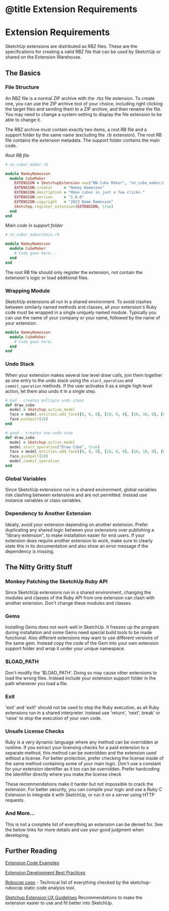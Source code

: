 # @title Extension Requirements

# Extension Requirements

SketchUp extensions are distributed as RBZ files. These are the specifications for creating a valid RBZ file that can be used by SketchUp or shared on the Extension Warehouse.

## The Basics

### File Structure

An RBZ file is a normal ZIP archive with the .rbz file extension. To create one, you can use the ZIP archive tool of your choice, including right clicking the target files and sending them to a ZIP archive, and then rename the file. You may need to change a system setting to display the file extension to be able to change it.

The RBZ archive must contain exactly two items, a root RB file and a support folder by the same name (excluding the .rb extension). The root RB file contains the extension metadata. The support folder contains the main code.

*Root RB file*

```ruby
# nn_cuber_maker.rb

module NameyNamesson
  module CubeMaker
    EXTENSION = SketchupExtension.new("NN Cube Maker", "nn_cube_maker/main.rb")
    EXTENSION.creator     = "Namey Namesson"
    EXTENSION.description = "Make cubes in just a few clicks."
    EXTENSION.version     = "1.0.0"
    EXTENSION.copyright   = "2023 Name Namesson"
    Sketchup.register_extension(EXTENSION, true)
  end
end
```

*Main code in support folder*

```ruby
# nn_cuber_maker/main.rb

module NameyNamesson
  module CubeMaker
    # Code goes here...
  end
end
```

The root RB file should only register the extension, not contain the extension's logic or load additional files.

### Wrapping Module

SketchUp extensions all run in a shared environment. To avoid clashes between similarly named methods and classes, all your extension's Ruby code must be wrapped in a single uniquely named module. Typically you can use the name of your company or your name, followed by the name of your extension.

```ruby
module NameyNamesson
  module CubeMaker
    # Code goes here…
  end
end
```

### Undo Stack

When your extension makes several low level draw calls, join them together as one entry to the undo stack using the `start_operation` and `commit_operation` methods. If the user activates it as a single high level action, let them also undo it in a single step.

```ruby
# bad - creates multiple undo steps
def draw_cube
  model = Sketchup.active_model
  face = model.entities.add_face([0, 0, 0], [10, 0, 0], [10, 10, 0], [0, 10, 0])
  face.pushpull(10)
end

# good - creates one undo step
def draw_cube
  model = Sketchup.active_model
  model.start_operation("Draw Cube", true)
  face = model.entities.add_face([0, 0, 0], [10, 0, 0], [10, 10, 0], [0, 10, 0])
  face.pushpull(10)
  model.commit_operation
end
```

### Global Variables

Since SketchUp extensions run in a shared environment, global variables risk clashing between extensions and are not permitted. Instead use instance variables or class variables.

### Dependency to Another Extension

Ideally, avoid your extension depending on another extension. Prefer duplicating any shared logic between your extensions over publishing a "library extension", to make installation easier for end users. If your extension does require another extension to work, make sure to clearly state this in its documentation and also show an error message if the dependency is missing.

## The Nitty Gritty Stuff

### Monkey Patching the SketchUp Ruby API

Since SketchUp extensions run in a shared environment, changing the modules and classes of the Ruby API from one extension can clash with another extension. Don't change these modules and classes.

### Gems

Installing Gems does not work well in SketchUp. It freezes up the program during installation and some Gems need special build tools to be made functional. Also different extensions may want to use different versions of the same gem. Instead copy the code of the Gem into your own extension support folder and wrap it under your unique namespace.

### $LOAD_PATH

Don't modify the '$LOAD_PATH'. Doing so may cause other extensions to load the wrong files. Instead include your extension support folder in the path whenever you load a file.

### Exit

'exit' and 'exit!' should not be used to stop the Ruby execution, as all Ruby extensions run in a shared interpreter. Instead use 'return', 'next', break' or 'raise' to stop the execution of your own code.

### Unsafe License Checks

Ruby is a very dynamic language where any method can be overridden at runtime. If you extract your licensing checks for a paid extension to a separate method, this method can be overridden and the extension used without a license. For better protection, prefer checking the license inside of the same method containing some of your main logic. Don't use a constant for your extension identifier as it too can be overridden. Prefer hardcoding the identifier directly where you make the license check

These recommendations make it harder but not impossible to crack the extension. For better security, you can compile your logic and use a Ruby C Extension to integrate it with SketchUp, or run it on a server using HTTP requests.

### And More…

This is not a complete list of everything an extension can be denied for. See the below links for more details and use your good judgment when developing.

## Further Reading

[Extension Code Examples](https://github.com/SketchUp/sketchup-ruby-api-tutorials)

[Extension Development Best Practices](https://help.sketchup.com/en/extension-warehouse/extension-development-best-practices)

[Robocop cops](https://rubocop-sketchup.readthedocs.io/en/latest/cops_requirements/) - Technical list of everything checked by the sketchup-rubocop static code analysis tool.

[Sketchup Extension UX Guidelines](https://sketchup.github.io/sketchup-extension-ux-guidelines/)
Recommendations to make the extension easier to use and fit better into SketchUp.


